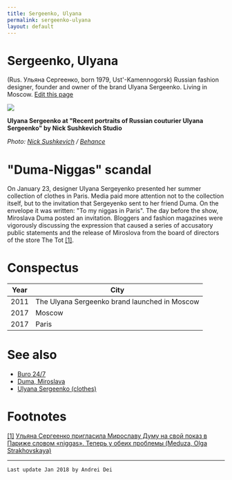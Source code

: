 ```yaml
---
title: Sergeenko, Ulyana
permalink: sergeenko-ulyana
layout: default
---
```


# Sergeenko, Ulyana


(Rus. Ульяна Сергеенко, born 1979, Ust'-Kamennogorsk) Russian fashion designer, founder and owner of the brand Ulyana Sergeenko. Living in Moscow. [Edit this page](http://prose.io/#indexmod/encyclopedia/edit/master/sergeenko-ulyana.md)

![](https://mir-s3-cdn-cf.behance.net/project_modules/max_1200/908b1256271565.59a74e16318d4.jpg)

**Ulyana Sergeenko at "Recent portraits of Russian couturier Ulyana Sergeenko" by  Nick Sushkevich Studio**

*Photo: [Nick Sushkevich](sushkevich-nick) / [Behance](https://mir-s3-cdn-cf.behance.net/project_modules/fs/908b1256271565.59a74e16318d4.jpg)*

# "Duma-Niggas" scandal

On January 23, designer Ulyana Sergeyenko presented her summer collection of clothes in Paris. Media paid more attention not to the collection itself, but to the invitation that Sergeyenko sent to her friend Duma. On the envelope it was written: "To my niggas in Paris". The day before the show, Miroslava Duma posted an invitation. Bloggers and fashion magazines were vigorously discussing the expression that caused a series of accusatory public statements and the release of Miroslova from the board of directors of the store The Tot <span id="a1">[\[1\]](#f1)</span>.

# Conspectus

|Year|City|
|----|-----|
|2011|The Ulyana Sergeenko brand launched in Moscow|
|2017|Moscow|
|2017|Paris|

# See also

+ [Buro 24/7](buro-24-7)
+ [Duma, Miroslava](duma-miroslava)
+ [Ulyana Sergeenko (clothes)](ulyana-sergeenko-clothes)


# Footnotes

[[1]](#a1) <span id="f1"></span> [Ульяна Сергеенко пригласила Мирославу Думу на свой показ в Париже словом «niggas». Теперь у обеих проблемы (Meduza, Olga Strakhovskaya)](https://meduza.io/feature/2018/01/24/ulyana-sergeenko-priglasila-miroslavu-dumu-na-svoy-pokaz-v-parizhe-slovom-niggas-teper-u-obeih-problemy)

---

`Last update Jan 2018 by Andrei Dei`
